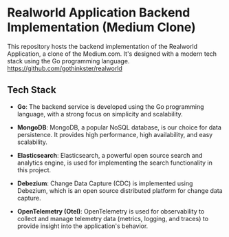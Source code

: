# Realworld Application Backend Implementation (Medium Clone)

This repository hosts the backend implementation of the Realworld Application, a clone of the Medium.com. It's designed with a modern tech stack using the Go programming language.
https://github.com/gothinkster/realworld

## Tech Stack

- **Go**: The backend service is developed using the Go programming language, with a strong focus on simplicity and scalability.

- **MongoDB**: MongoDB, a popular NoSQL database, is our choice for data persistence. It provides high performance, high availability, and easy scalability.

- **Elasticsearch**: Elasticsearch, a powerful open source search and analytics engine, is used for implementing the search functionality in this project.

- **Debezium**: Change Data Capture (CDC) is implemented using Debezium, which is an open source distributed platform for change data capture.

- **OpenTelemetry (Otel)**: OpenTelemetry is used for observability to collect and manage telemetry data (metrics, logging, and traces) to provide insight into the application's behavior.

[//]: # (## Architecture)

[//]: # ()
[//]: # (The backend process is as follows:)

[//]: # ()
[//]: # (1. User-related actions are persisted in the MongoDB database.)

[//]: # (2. Debezium captures the change events from MongoDB Transaction Logs.)

[//]: # (3. These events are streamed to Elasticsearch, making the data searchable in near real-time.)

[//]: # ()
[//]: # (In addition to the primary functionality, we utilized Elasticsearch for logging to provide efficient debugging and traceability.)

[//]: # ()
[//]: # (## Getting Started)

[//]: # ()
[//]: # (Follow these steps to get the project up and running on your local machine for development and testing purposes:)

[//]: # ()
[//]: # (&#40;Assuming Go, MongoDB, Elasticsearch, and Debezium are installed on your machine&#41;)

[//]: # ()
[//]: # (**1. Clone the repository**)

[//]: # ()
[//]: # (More detailed sections like 'Installation', 'Running the tests', 'Deployment', 'Built With', 'Versioning', 'Authors' and 'License' can be added depending on the scope and requirements of your project.)

[//]: # ()
[//]: # (## Contributing)

[//]: # ()
[//]: # (Please read CONTRIBUTING.md for details on our code of conduct, and the process for submitting pull requests to us.)